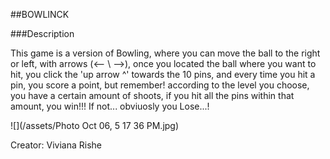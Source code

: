 ##BOWLINCK <br>

###Description <br>

This game is a version of Bowling, where you can move the ball to the right or left, with arrows (<-- \ -->), once you located the ball where you want to hit, you click the 'up arrow ^' towards the 10 pins, and every time you hit a pin, you score a point, but remember! according to the level you choose, you have a certain amount of shoots, if you hit all the pins within that amount, you win!!! If not... obviuosly you Lose...!


![](/assets/Photo Oct 06, 5 17 36 PM.jpg)


Creator: Viviana Rishe